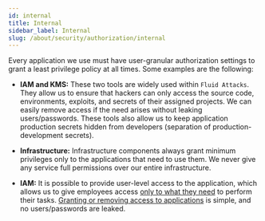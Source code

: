 ```yaml
---
id: internal
title: Internal
sidebar_label: Internal
slug: /about/security/authorization/internal
---
```


Every application we use
must have user-granular authorization settings
to grant a least privilege policy
at all times.
Some examples are the following:

- **IAM and KMS:** These two tools are widely used
  within `Fluid Attacks`.
  They allow us to ensure
  that hackers can only access the source code,
  environments, exploits,
  and secrets of their assigned projects.
  We can easily remove access
  if the need arises
  without leaking users/passwords.
  These tools
  also allow us to keep application production secrets
  hidden from developers
  (separation of production-development secrets).

- **Infrastructure:** Infrastructure components
  always grant minimum privileges
  only to the applications that need to use them.
  We never give any service full permissions
  over our entire infrastructure.

- **IAM:** It is possible to provide user-level access
  to the application,
  which allows us to give employees access
  [only to what they need](/criteria/requirements/176)
  to perform their tasks.
  [Granting or removing access to applications](/criteria/requirements/034)
  is simple,
  and no users/passwords are leaked.

